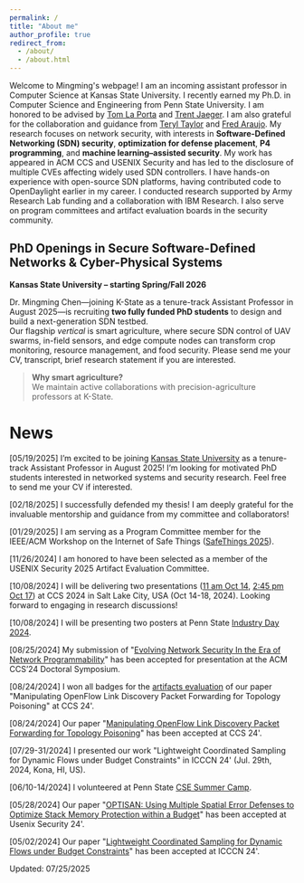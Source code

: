 ```yaml
---
permalink: /
title: "About me"
author_profile: true
redirect_from: 
  - /about/
  - /about.html
---
```

Welcome to Mingming's webpage! I am an incoming assistant professor in Computer Science at Kansas State University. I recently earned my Ph.D. in Computer Science and Engineering from Penn State University. I am honored to be advised by [Tom La Porta](https://www.cse.psu.edu/~tfl12/) and [Trent Jaeger](https://www.trentjaeger.com/). I am also grateful for the collaboration and guidance from [Teryl Taylor](https://research.ibm.com/people/teryl-taylor) and [Fred Araujo](https://research.ibm.com/people/frederico-araujo). My research focuses on network security, with interests in **Software-Defined Networking (SDN) security**, **optimization for defense placement**, **P4 programming**, and **machine learning–assisted security**. My work has appeared in ACM CCS and USENIX Security and has led to the disclosure of multiple CVEs affecting widely used SDN controllers. I have hands-on experience with open-source SDN platforms, having contributed code to OpenDaylight earlier in my career. I conducted research supported by Army Research Lab funding and a collaboration with IBM Research. I also serve on program committees and artifact evaluation boards in the security community.

## PhD Openings in Secure Software-Defined Networks & Cyber-Physical Systems
**Kansas State University – starting Spring/Fall 2026**

Dr. Mingming Chen—joining K-State as a tenure-track Assistant Professor in August 2025—is recruiting **two fully funded PhD students** to design and build a next-generation SDN testbed.  
Our flagship *vertical* is smart agriculture, where secure SDN control of UAV swarms, in-field sensors, and edge compute nodes can transform crop monitoring, resource management, and food security. Please send me your CV, transcript, brief research statement if you are interested. 

> **Why smart agriculture?**  
> We maintain active collaborations with precision-agriculture professors at K-State. 

News
======
[05/19/2025] I’m excited to be joining [Kansas State University](https://kcats.k-state.edu/) as a tenure-track Assistant Professor in August 2025! I’m looking for motivated PhD students interested in networked systems and security research. Feel free to send me your CV if interested.

[02/18/2025] I successfully defended my thesis! I am deeply grateful for the invaluable mentorship and guidance from my committee and collaborators!

[01/29/2025] I am serving as a Program Committee member for the IEEE/ACM Workshop on the Internet of Safe Things ([SafeThings 2025](https://safethings25.ieee-security.org)).

[11/26/2024] I am honored to have been selected as a member of the USENIX Security 2025 Artifact Evaluation Committee.

[10/08/2024] I will be delivering two presentations ([11 am Oct 14](https://www.sigsac.org/ccs/CCS2024/program/doctoral-symposium.html), [2:45 pm Oct 17](https://www.sigsac.org/ccs/CCS2024/program/schedule.html)) at CCS 2024 in Salt Lake City, USA (Oct 14-18, 2024). Looking forward to engaging in research discussions!

[10/08/2024] I will be presenting two posters at Penn State [Industry Day 2024](https://insr.psu.edu/industry-day-2024/).

[08/25/2024] My submission of "[Evolving Network Security In the Era of Network Programmability](https://doi.org/10.1145/3658644.3690859
)" has been accepted for presentation at the ACM CCS’24 Doctoral Symposium.

[08/24/2024] I won all badges for the [artifacts evaluation](https://zenodo.org/records/13292328) of our paper "Manipulating OpenFlow Link Discovery Packet Forwarding for Topology Poisoning" at CCS 24'.

[08/24/2024] Our paper "[Manipulating OpenFlow Link Discovery Packet Forwarding for Topology Poisoning](https://dl.acm.org/doi/10.1145/3658644.3690345)" has been accepted at CCS 24'.

[07/29-31/2024] I presented our work "Lightweight Coordinated Sampling for Dynamic Flows under Budget Constraints" in ICCCN 24' (Jul. 29th, 2024, Kona, HI, US).

[06/10-14/2024] I volunteered at Penn State [CSE Summer Camp](https://sites.psu.edu/csesummercamp2024/).

[05/28/2024] Our paper "[OPTISAN: Using Multiple Spatial Error Defenses to Optimize Stack Memory Protection within a Budget](https://www.usenix.org/conference/usenixsecurity24/presentation/george)" has been accepted at Usenix Security 24'.

[05/02/2024] Our paper "[Lightweight Coordinated Sampling for Dynamic Flows under Budget Constraints](https://ieeexplore.ieee.org/abstract/document/10637612)" has been accepted at ICCCN 24'.

Updated: 07/25/2025

